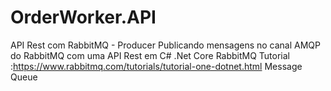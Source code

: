 # OrderWorker.API
API Rest com RabbitMQ - Producer
Publicando mensagens no canal AMQP do RabbitMQ com uma API Rest em C# .Net Core
RabbitMQ Tutorial :https://www.rabbitmq.com/tutorials/tutorial-one-dotnet.html
Message Queue
